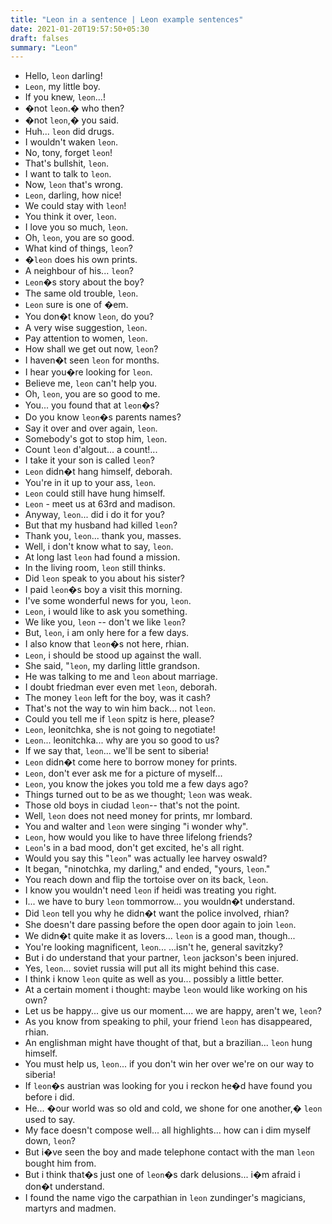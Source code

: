 ```yaml
---
title: "Leon in a sentence | Leon example sentences"
date: 2021-01-20T19:57:50+05:30
draft: falses
summary: "Leon"
---
```

- Hello, `leon` darling!
- `Leon`, my little boy.
- If you knew, `leon`...!
- �not `leon`.� who then?
- �not `leon`,� you said.
- Huh... `leon` did drugs.
- I wouldn't waken `leon`.
- No, tony, forget `leon`!
- That's bullshit, `leon`.
- I want to talk to `leon`.
- Now, `leon` that's wrong.
- `Leon`, darling, how nice!
- We could stay with `leon`!
- You think it over, `leon`.
- I love you so much, `leon`.
- Oh, `leon`, you are so good.
- What kind of things, `leon`?
- �`leon` does his own prints.
- A neighbour of his... `leon`?
- `Leon`�s story about the boy?
- The same old trouble, `leon`.
- `Leon` sure is one of �em.
- You don�t know `leon`, do you?
- A very wise suggestion, `leon`.
- Pay attention to women, `leon`.
- How shall we get out now, `leon`?
- I haven�t seen `leon` for months.
- I hear you�re looking for `leon`.
- Believe me, `leon` can't help you.
- Oh, `leon`, you are so good to me.
- You... you found that at `leon`�s?
- Do you know `leon`�s parents names?
- Say it over and over again, `leon`.
- Somebody's got to stop him, `leon`.
- Count `leon` d'algout... a count!...
- I take it your son is called `leon`?
- `Leon` didn�t hang himself, deborah.
- You're in it up to your ass, `leon`.
- `Leon` could still have hung himself.
- `Leon` - meet us at 63rd and madison.
- Anyway, `leon`... did i do it for you?
- But that my husband had killed `leon`?
- Thank you, `leon`... thank you, masses.
- Well, i don't know what to say, `leon`.
- At long last `leon` had found a mission.
- In the living room, `leon` still thinks.
- Did `leon` speak to you about his sister?
- I paid `leon`�s boy a visit this morning.
- I've some wonderful news for you, `leon`.
- `Leon`, i would like to ask you something.
- We like you, `leon` -- don't we like `leon`?
- But, `leon`, i am only here for a few days.
- I also know that `leon`�s not here, rhian.
- `Leon`, i should be stood up against the wall.
- She said, "`leon`, my darling little grandson.
- He was talking to me and `leon` about marriage.
- I doubt friedman ever even met `leon`, deborah.
- The money `leon` left for the boy, was it cash?
- That's not the way to win him back... not `leon`.
- Could you tell me if `leon` spitz is here, please?
- `Leon`, leonitchka, she is not going to negotiate!
- `Leon`... leonitchka... why are you so good to us?
- If we say that, `leon`... we'll be sent to siberia!
- `Leon` didn�t come here to borrow money for prints.
- `Leon`, don't ever ask me for a picture of myself...
- `Leon`, you know the jokes you told me a few days ago?
- Things turned out to be as we thought; `leon` was weak.
- Those old boys in ciudad `leon`-- that's not the point.
- Well, `leon` does not need money for prints, mr lombard.
- You and walter and `leon` were singing "i wonder why".
- `Leon`, how would you like to have three lifelong friends?
- `Leon`'s in a bad mood, don't get excited, he's all right.
- Would you say this "`leon`" was actually lee harvey oswald?
- It began, "ninotchka, my darling," and ended, "yours, `leon`."
- You reach down and flip the tortoise over on its back, `leon`.
- I know you wouldn't need `leon` if heidi was treating you right.
- I... we have to bury `leon` tommorrow... you wouldn�t understand.
- Did `leon` tell you why he didn�t want the police involved, rhian?
- She doesn't dare passing before the open door again to join `leon`.
- We didn�t quite make it as lovers... `leon` is a good man, though...
- You're looking magnificent, `leon`... ...isn't he, general savitzky?
- But i do understand that your partner, `leon` jackson's been injured.
- Yes, `leon`... soviet russia will put all its might behind this case.
- I think i know `leon` quite as well as you... possibly a little better.
- At a certain moment i thought: maybe `leon` would like working on his own?
- Let us be happy... give us our moment.... we are happy, aren't we, `leon`?
- As you know from speaking to phil, your friend `leon` has disappeared, rhian.
- An englishman might have thought of that, but a brazilian... `leon` hung himself.
- You must help us, `leon`... if you don't win her over we're on our way to siberia!
- If `leon`�s austrian was looking for you i reckon he�d have found you before i did.
- He... �our world was so old and cold, we shone for one another,� `leon` used to say.
- My face doesn't compose well... all highlights... how can i dim myself down, `leon`?
- But i�ve seen the boy and made telephone contact with the man `leon` bought him from.
- But i think that�s just one of `leon`�s dark delusions... i�m afraid i don�t understand.
- I found the name vigo the carpathian in `leon` zundinger's magicians, martyrs and madmen.
                 
